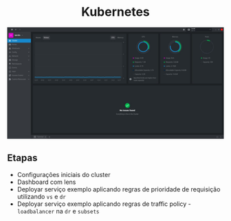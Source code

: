 <h1 align="center">Kubernetes </h1>

<p align="center">
  <img alt="k8s" src="../images/k8s-lens.jpg">
</p>

## Etapas

- Configurações iniciais do cluster
- Dashboard com lens
- Deployar serviço exemplo aplicando regras de prioridade de requisição utilizando `vs` e `dr`
- Deployar serviço exemplo aplicando regras de traffic policy - `loadbalancer` na `dr` e `subsets`

